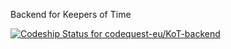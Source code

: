 Backend for Keepers of Time

[ ![Codeship Status for codequest-eu/KoT-backend](https://app.codeship.com/projects/8a603570-a33e-0134-cb19-0a9a91773973/status?branch=master)](https://app.codeship.com/projects/190199)

